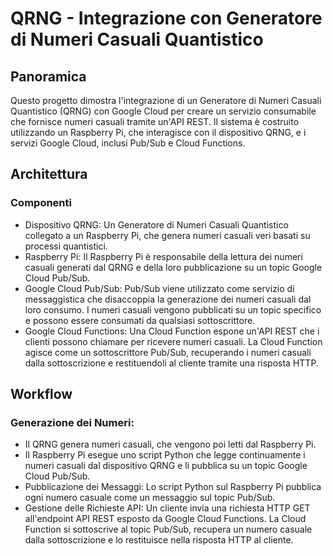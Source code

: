 # QRNG - Integrazione con Generatore di Numeri Casuali Quantistico
## Panoramica

Questo progetto dimostra l'integrazione di un Generatore di Numeri Casuali Quantistico (QRNG) con Google Cloud per creare un servizio consumabile che fornisce numeri casuali tramite un'API REST. Il sistema è costruito utilizzando un Raspberry Pi, che interagisce con il dispositivo QRNG, e i servizi Google Cloud, inclusi Pub/Sub e Cloud Functions.
## Architettura
### Componenti
- Dispositivo QRNG: Un Generatore di Numeri Casuali Quantistico collegato a un Raspberry Pi, che genera numeri casuali veri basati su processi quantistici.
- Raspberry Pi: Il Raspberry Pi è responsabile della lettura dei numeri casuali generati dal QRNG e della loro pubblicazione su un topic Google Cloud Pub/Sub.
- Google Cloud Pub/Sub: Pub/Sub viene utilizzato come servizio di messaggistica che disaccoppia la generazione dei numeri casuali dal loro consumo. I numeri casuali vengono pubblicati su un topic specifico e possono essere consumati da qualsiasi sottoscrittore.
- Google Cloud Functions: Una Cloud Function espone un'API REST che i clienti possono chiamare per ricevere numeri casuali. La Cloud Function agisce come un sottoscrittore Pub/Sub, recuperando i numeri casuali dalla sottoscrizione e restituendoli al cliente tramite una risposta HTTP.

## Workflow

  ### Generazione dei Numeri:
- Il QRNG genera numeri casuali, che vengono poi letti dal Raspberry Pi.
- Il Raspberry Pi esegue uno script Python che legge continuamente i numeri casuali dal dispositivo QRNG e li pubblica su un topic Google Cloud Pub/Sub.
- Pubblicazione dei Messaggi:
        Lo script Python sul Raspberry Pi pubblica ogni numero casuale come un messaggio sul topic Pub/Sub.
- Gestione delle Richieste API:
        Un cliente invia una richiesta HTTP GET all'endpoint API REST esposto da Google Cloud Functions.
        La Cloud Function si sottoscrive al topic Pub/Sub, recupera un numero casuale dalla sottoscrizione e lo restituisce nella risposta HTTP al cliente.
